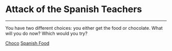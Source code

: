 # Attack of the Spanish Teachers

---------------------------------

You have two different choices: you either get the food or chocolate. What will you do now? Which would you try?

[Choco](./spanish-chocolate/choco.md)
[Spanish Food](./spanish-food/food.md)